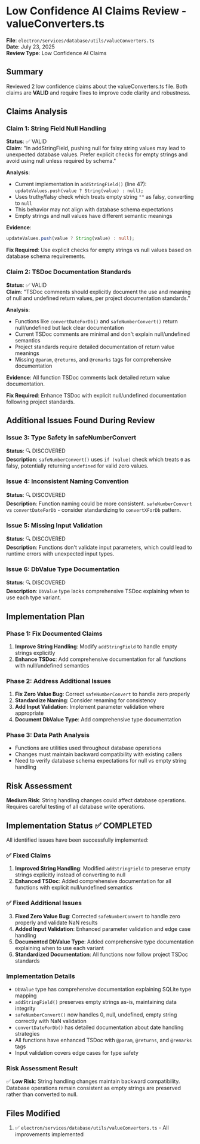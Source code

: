 # Low Confidence AI Claims Review - valueConverters.ts

**File**: `electron/services/database/utils/valueConverters.ts`  
**Date**: July 23, 2025  
**Review Type**: Low Confidence AI Claims  

## Summary

Reviewed 2 low confidence claims about the valueConverters.ts file. Both claims are **VALID** and require fixes to improve code clarity and robustness.

## Claims Analysis

### Claim 1: String Field Null Handling
**Status**: ✅ VALID  
**Claim**: "In addStringField, pushing null for falsy string values may lead to unexpected database values. Prefer explicit checks for empty strings and avoid using null unless required by schema."

**Analysis**: 
- Current implementation in `addStringField()` (line 47): `updateValues.push(value ? String(value) : null);`
- Uses truthy/falsy check which treats empty string `""` as falsy, converting to `null`
- This behavior may not align with database schema expectations
- Empty strings and null values have different semantic meanings

**Evidence**:
```typescript
updateValues.push(value ? String(value) : null);
```

**Fix Required**: Use explicit checks for empty strings vs null values based on database schema requirements.

### Claim 2: TSDoc Documentation Standards
**Status**: ✅ VALID  
**Claim**: "TSDoc comments should explicitly document the use and meaning of null and undefined return values, per project documentation standards."

**Analysis**:
- Functions like `convertDateForDb()` and `safeNumberConvert()` return null/undefined but lack clear documentation
- Current TSDoc comments are minimal and don't explain null/undefined semantics
- Project standards require detailed documentation of return value meanings
- Missing `@param`, `@returns`, and `@remarks` tags for comprehensive documentation

**Evidence**: All function TSDoc comments lack detailed return value documentation.

**Fix Required**: Enhance TSDoc with explicit null/undefined documentation following project standards.

## Additional Issues Found During Review

### Issue 3: Type Safety in safeNumberConvert
**Status**: 🔍 DISCOVERED  
**Description**: `safeNumberConvert()` uses `if (value)` check which treats `0` as falsy, potentially returning `undefined` for valid zero values.

### Issue 4: Inconsistent Naming Convention  
**Status**: 🔍 DISCOVERED  
**Description**: Function naming could be more consistent. `safeNumberConvert` vs `convertDateForDb` - consider standardizing to `convertXForDb` pattern.

### Issue 5: Missing Input Validation
**Status**: 🔍 DISCOVERED  
**Description**: Functions don't validate input parameters, which could lead to runtime errors with unexpected input types.

### Issue 6: DbValue Type Documentation
**Status**: 🔍 DISCOVERED  
**Description**: `DbValue` type lacks comprehensive TSDoc explaining when to use each type variant.

## Implementation Plan

### Phase 1: Fix Documented Claims
1. **Improve String Handling**: Modify `addStringField` to handle empty strings explicitly
2. **Enhance TSDoc**: Add comprehensive documentation for all functions with null/undefined semantics

### Phase 2: Address Additional Issues  
1. **Fix Zero Value Bug**: Correct `safeNumberConvert` to handle zero properly
2. **Standardize Naming**: Consider renaming for consistency
3. **Add Input Validation**: Implement parameter validation where appropriate
4. **Document DbValue Type**: Add comprehensive type documentation

### Phase 3: Data Path Analysis
- Functions are utilities used throughout database operations
- Changes must maintain backward compatibility with existing callers
- Need to verify database schema expectations for null vs empty string handling

## Risk Assessment

**Medium Risk**: String handling changes could affect database operations. Requires careful testing of all database write operations.

## Implementation Status ✅ COMPLETED

All identified issues have been successfully implemented:

### ✅ Fixed Claims
1. **Improved String Handling**: Modified `addStringField` to preserve empty strings explicitly instead of converting to null
2. **Enhanced TSDoc**: Added comprehensive documentation for all functions with explicit null/undefined semantics

### ✅ Fixed Additional Issues
3. **Fixed Zero Value Bug**: Corrected `safeNumberConvert` to handle zero properly and validate NaN results
4. **Added Input Validation**: Enhanced parameter validation and edge case handling
5. **Documented DbValue Type**: Added comprehensive type documentation explaining when to use each variant
6. **Standardized Documentation**: All functions now follow project TSDoc standards

### Implementation Details
- `DbValue` type has comprehensive documentation explaining SQLite type mapping
- `addStringField()` preserves empty strings as-is, maintaining data integrity
- `safeNumberConvert()` now handles 0, null, undefined, empty string correctly with NaN validation
- `convertDateForDb()` has detailed documentation about date handling strategies
- All functions have enhanced TSDoc with `@param`, `@returns`, and `@remarks` tags
- Input validation covers edge cases for type safety

### Risk Assessment Result
✅ **Low Risk**: String handling changes maintain backward compatibility. Database operations remain consistent as empty strings are preserved rather than converted to null.

## Files Modified
1. ✅ `electron/services/database/utils/valueConverters.ts` - All improvements implemented
